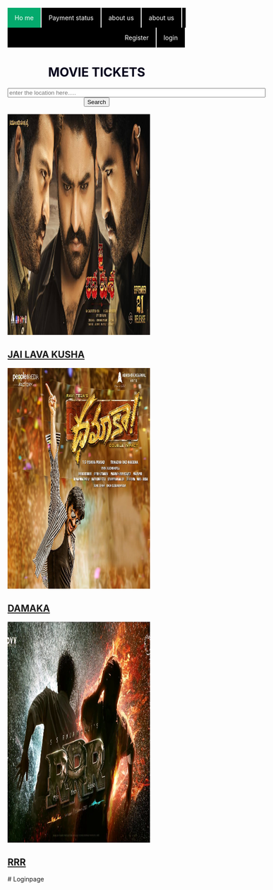 <!DOCTYPE html>
<html lang="en">
<head>
 <meta charset="UTF-8">
 <meta http-equiv="X-UA-Compatible" content="IE=edge">
 <meta name="viewport" content="width=device-width, initial-scale=1.0">
 <title>ONLINE MOVIE TICKET BOOKING</title>
 <style>
 body {
 background-image: url(B.jpg);
 background-size:cover;
 }
 </style>
 <style>
 * {
 box-sizing: border-box;
 }
 
 .column {
 float: left;
 width: 33.33%;
 padding: 5px;
 }
 .row::after {
 content: "";
 clear: both;
 display: table;
 }
 ul {
 list-style-type: none;
 margin: 0;
 padding: 0;
 overflow: hidden;
 background-color: black;
 }
 li {
 float: left;
 border-right: 2px solid whitesmoke;
 }
 li a {
 display: block;
 color: white;
 text-align: center;
 padding: 14px 16px;
 text-decoration: none;
 }
 li a:hover {
 background-color: #111;
 }
 .active{
 background-color: #04AA6D;
 } 
 </style>
</head>
<body>
 <ul>
 <li><a class="active" 
href="file:///C:/Users/Pradeep/Desktop/web%20technologies/MOVIE%20TICKET.HTML#home">Ho
me</a></li>
 <li><a href="#news">Payment status</a></li>
 <li><a href="#contact">about us</a></li>
 <li><a href="#contact">about us</a></li>
 <li style="float:right"><a href="file:///C:/Users/DELL/OneDrive/Desktop/web/log.html">login</a></li>
 <li style="float:right" ><a href="file:///C:/Users/DELL/OneDrive/Desktop/web/reg.html">Register</a></li>
 </ul>
 <center><h1 style="color:#03001C">MOVIE TICKETS</h1></center>
 <div align="center">
 <input type="text" placeholder="enter the location here....." size="70">
 <button class="search1">Search</button><br><br>
 </div>
 <form class="container">
 <div class="row">
 <div class="column">
 <img src="2.jpg" alt="jai lava kusha" style="width: 80%"height="500">
 <h2><a href="file:///C:/Users/DELL/OneDrive/Desktop/web/JAI.html" 
target="_blank">JAI LAVA KUSHA</a></h2>
 </div>
 </form>
 <div class="column">
 <img src="1.jpg" alt="damaka" style="width:80%"height="500">
 <h2><a href="file:///C:/Users/DELL/OneDrive/Desktop/web/damaka.html" 
target="_blank">DAMAKA</a></h2>
 </div>
 <div class="column">
 <img src="rrrhd.JPG" alt="RRR" style="width:80%"height="500">
 <h2><a href="file:///C:/Users/DELL/OneDrive/Desktop/web/rrr.htmlL" 
target="_blank">RRR</a></h2>
 </div>
 </div>
</body>
</html>
# Loginpage





